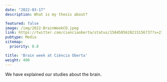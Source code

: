 ```yaml
---
date: "2022-03-17"
description: What is my thesis about?

featured: false
image: /img/2022-BrainWeekCO.jpeg
link: https://twitter.com/cienciaoberta/status/1504505628215156737?s=21&t=_RmzwZ2BaUoC_-aUk_kZWw
pubtype: Media
sitemap:
  priority: 0.8

title: 'Brain week at Ciència Oberta'
weight: 400
---
```


We have explained our studies about the brain.